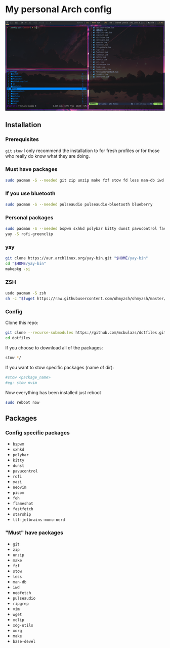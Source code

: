# My personal Arch config

![preview](./config.png)

## Installation

### Prerequisites

`git` `stow` 
I only recommend the installation to for fresh profiles or for those who really do know what they are doing.

### Must have packages

```sh
sudo pacman -S --needed git zip unzip make fzf stow fd less man-db iwd pulseaudio brightnessctl ripgrep vim wget xclip xdg-utils xorg xorg-xinit tree make base-devel
```

### If you use bluetooth
```sh
sudo pacman -S --needed pulseaudio pulseaudio-bluetooth blueberry
```

### Personal packages
```sh
sudo pacman -S --needed bspwm sxhkd polybar kitty dunst pavucontrol fastfetch rofi rofi-calc rofi-emoji yazi neovim picom feh flameshot starship ttf-jetbrains-mono-nerd hyprland waybar hyprlock hypridle xwaylandvideobridge xorg-xwayland hyprpaper hyprshot xdg-desktop-portal-hyprland
yay -S rofi-greenclip
```

### yay
```sh
git clone https://aur.archlinux.org/yay-bin.git "$HOME/yay-bin"
cd "$HOME/yay-bin"
makepkg -si
```

### ZSH
```sh
usdo pacman -S zsh
sh -c "$(wget https://raw.githubusercontent.com/ohmyzsh/ohmyzsh/master/tools/install.sh -O -)"
```

### Config

Clone this repo:
```sh
git clone --recurse-submodules https://github.com/mcbulazs/dotfiles.git
cd dotfiles
```
If you choose to download all of the packages:
```sh
stow */
```
If you want to stow specific packages (name of dir):
```sh
#stow <package_name>
#eg: stow nvim
```
Now everything has been installed just reboot
```sh
sudo reboot now
```

## Packages

### Config specific packages

- `bspwm`
- `sxhkd`
- `polybar` 
- `kitty`
- `dunst`
- `pavucontrol`
- `rofi`
- `yazi`
- `neovim`
- `picom`
- `feh`
- `flameshot`
- `fastfetch`
- `starship`
- `ttf-jetbrains-mono-nerd`

### "Must" have packages

- `git`
- `zip`
- `unzip`
- `make`
- `fzf`
- `stow`
- `less`
- `man-db`
- `iwd`
- `neofetch`
- `pulseaudio`
- `ripgrep`
- `vim`
- `wget`
- `xclip`
- `xdg-utils`
- `xorg`
- `make`
- `base-devel`

